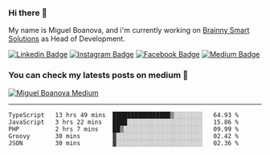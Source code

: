 ### Hi there 👋

My name is Miguel Boanova, and i'm currently working on [Brainny Smart Solutions](https://brainny.cc) as Head of Development.

[![Linkedin Badge](https://img.shields.io/badge/-miguelboanova-blue?style=for-the-badge&logo=Linkedin&logoColor=white&link=https://www.linkedin.com/in/miguelboanova/)](https://www.linkedin.com/in/miguelboanova/)
[![Instagram Badge](https://img.shields.io/badge/-mgl_boanova-purple?style=for-the-badge&logo=Instagram&logoColor=white&link=https://www.instagram.com/mgl_boanova/)](https://www.instagram.com/mgl_boanova/)
[![Facebook Badge](https://img.shields.io/badge/-miguel.boanova-blue?style=for-the-badge&logo=Facebook&logoColor=white&link=https://www.facebook.com/miguel.boanova)](https://www.facebook.com/miguel.boanova)
[![Medium Badge](https://img.shields.io/badge/-@miguelboanova-black?style=for-the-badge&logo=Medium&logoColor=white&link=https://medium.com/@miguelboanova)](https://medium.com/@miguelboanova)

<!--
**mglnb/mglnb** is a ✨ _special_ ✨ repository because its `README.md` (this file) appears on your GitHub profile.

Here are some ideas to get you started:

- 🔭 I’m currently working on ...
- 🌱 I’m currently learning ...
- 👯 I’m looking to collaborate on ...
- 🤔 I’m looking for help with ...
- 💬 Ask me about ...
- 📫 How to reach me: ...
- 😄 Pronouns: ...
- ⚡ Fun fact: ...
-->

### You can check my latests posts on medium 💬

[![Miguel Boanova Medium](https://github-readme-medium.vercel.app/?username=miguelboanova)](https://medium.com/@miguelboanova)

----

<!--START_SECTION:waka-->
```text
TypeScript   13 hrs 49 mins  ████████████████▒░░░░░░░░   64.93 % 
JavaScript   3 hrs 22 mins   ████░░░░░░░░░░░░░░░░░░░░░   15.86 % 
PHP          2 hrs 7 mins    ██▒░░░░░░░░░░░░░░░░░░░░░░   09.99 % 
Groovy       30 mins         ▓░░░░░░░░░░░░░░░░░░░░░░░░   02.42 % 
JSON         30 mins         ▓░░░░░░░░░░░░░░░░░░░░░░░░   02.36 % 
```
<!--END_SECTION:waka-->
